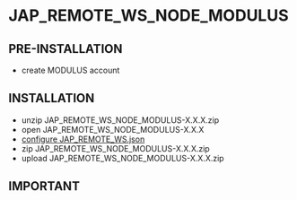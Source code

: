 # JAP\_REMOTE\_WS\_NODE\_MODULUS #

## PRE-INSTALLATION ##
  * create MODULUS account

## INSTALLATION ##
  * unzip JAP\_REMOTE\_WS\_NODE\_MODULUS-X.X.X.zip
  * open JAP\_REMOTE\_WS\_NODE\_MODULUS-X.X.X
  * [configure JAP\_REMOTE\_WS.json](CONFIGURE_JAP_REMOTE_WS.md)
  * zip JAP\_REMOTE\_WS\_NODE\_MODULUS-X.X.X.zip
  * upload JAP\_REMOTE\_WS\_NODE\_MODULUS-X.X.X.zip

## IMPORTANT ##